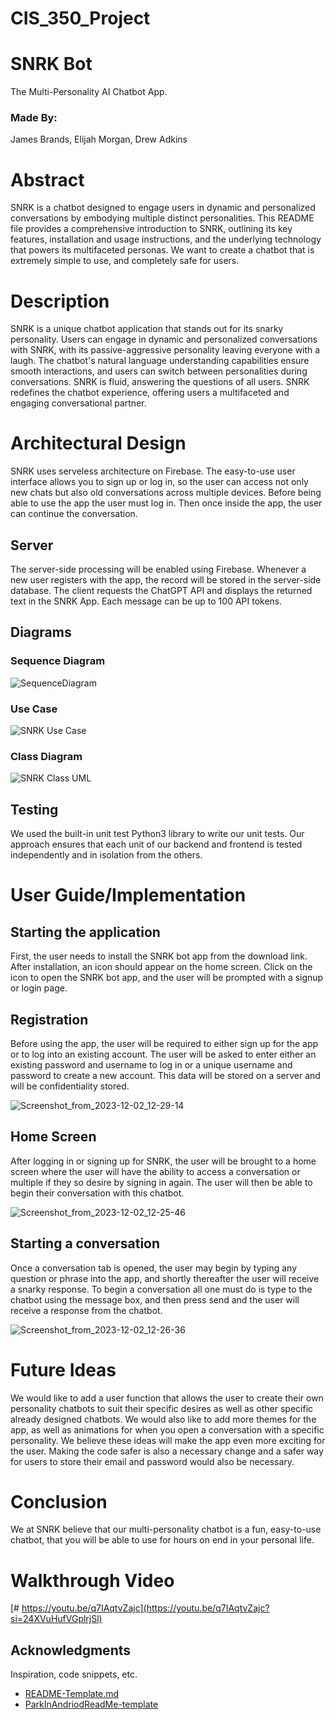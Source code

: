 # CIS_350_Project
# SNRK Bot
The Multi-Personality AI Chatbot App.

### Made By:
James Brands, Elijah Morgan, Drew Adkins

# Abstract
SNRK is a chatbot designed to engage users in dynamic and personalized conversations by embodying multiple distinct personalities. This README file provides a comprehensive introduction to SNRK, outlining its key features, installation and usage instructions, and the underlying technology that powers its multifaceted personas. We want to create a chatbot that is extremely simple to use, and completely safe for users.

# Description
SNRK is a unique chatbot application that stands out for its snarky personality. Users can engage in dynamic and personalized conversations with SNRK, with its passive-aggressive personality leaving everyone with a laugh. The chatbot's natural language understanding capabilities ensure smooth interactions, and users can switch between personalities during conversations. SNRK is fluid, answering the questions of all users. SNRK redefines the chatbot experience, offering users a multifaceted and engaging conversational partner.

# Architectural Design
SNRK uses serveless architecture on Firebase. The easy-to-use user interface allows you to sign up or log in, so the user can access not only new chats but also old conversations across multiple devices. Before being able to use the app the user must log in. Then once inside the app, the user can continue the conversation.

## Server
The server-side processing will be enabled using Firebase. Whenever a new user registers with the app, the record will be stored in the server-side database. The client requests the ChatGPT API and displays the returned text in the SNRK App. Each message can be up to 100 API tokens.

## Diagrams
### Sequence Diagram
![SequenceDiagram](https://github.com/Adkin-s/CIS_350_Project/assets/120053578/07ee623e-a315-4601-b451-2798110873b4)
### Use Case
![SNRK Use Case](https://github.com/Adkin-s/CIS_350_Project/assets/120053578/03a4bfae-4de7-4983-9652-164b311efdbd)
### Class Diagram
![SNRK Class UML](https://github.com/Adkin-s/CIS_350_Project/assets/120053578/35142850-cc3c-457a-aa0e-680af128e412)

## Testing
We used the built-in unit test Python3 library to write our unit tests. Our approach ensures that each unit of our backend and frontend is tested independently and in isolation from the others.

# User Guide/Implementation
## Starting the application
First, the user needs to install the SNRK bot app from the download link. After installation, an icon should appear on the home screen. Click on the icon to open the SNRK bot app, and the user will be prompted with a signup or login page.

## Registration
Before using the app, the user will be required to either sign up for the app or to log into an existing account. The user will be asked to enter either an existing password and username to log in or a unique username and password to create a new account. This data will be stored on a server and will be confidentiality stored.

![Screenshot_from_2023-12-02_12-29-14](https://github.com/Adkin-s/CIS_350_Project/assets/120053578/f120a2fe-ad90-4e49-ac0c-ad99bf9fc73f)

## Home Screen
After logging in or signing up for SNRK, the user will be brought to a home screen where the user will have the ability to access a conversation or multiple if they so desire by signing in again. The user will then be able to begin their conversation with this chatbot.

![Screenshot_from_2023-12-02_12-25-46](https://github.com/Adkin-s/CIS_350_Project/assets/120053578/de17f82c-2bbd-4ebc-8777-4625d8563494)

## Starting a conversation
Once a conversation tab is opened, the user may begin by typing any question or phrase into the app, and shortly thereafter the user will receive a snarky response. To begin a conversation all one must do is type to the chatbot using the message box, and then press send and the user will receive a response from the chatbot.

![Screenshot_from_2023-12-02_12-26-36](https://github.com/Adkin-s/CIS_350_Project/assets/120053578/11e3b7bf-e252-43d9-aa0b-42cce2f036c9)


# Future Ideas
We would like to add a user function that allows the user to create their own personality chatbots to suit their specific desires as well as other specific already designed chatbots. We would also like to add more themes for the app, as well as animations for when you open a conversation with a specific personality. We believe these ideas will make the app even more exciting for the user. Making the code safer is also a necessary change and a safer way for users to store their email and password would also be necessary.

# Conclusion
We at SNRK believe that our multi-personality chatbot is a fun, easy-to-use chatbot, that you will be able to use for hours on end in your personal life.

# Walkthrough Video

[# https://youtu.be/q7IAqtvZajc](https://youtu.be/q7IAqtvZajc?si=24XVuHufVGplrjSl)

## Acknowledgments

Inspiration, code snippets, etc.
* [README-Template.md](https://gist.github.com/DomPizzie/7a5ff55ffa9081f2de27c315f5018afc)
* [ParkInAndriodReadMe-template](https://github.com/hridoy100/ParkInAndroid#readme)
